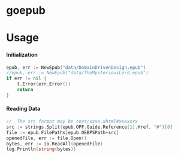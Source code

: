 # goepub

# Usage

#### Initialization

```go
epub, err := NewEpub("data/DomainDrivenDesign.epub")
//epub, err := NewEpub("data/TheMysteriousLord.epub")
if err != nil {
    t.Error(err.Error())
    return
}
```

#### Reading Data

```go
//  The src format may be text/xxxx.xhtml#xxxxxxx
src := strings.Split(epub.OPF.Guide.Reference[1].Href, "#")[0]
file := epub.FilePaths[epub.OEBPSPath+src]
openedFile, err := file.Open()
bytes, err := io.ReadAll(openedFile)
log.Println(string(bytes))
```